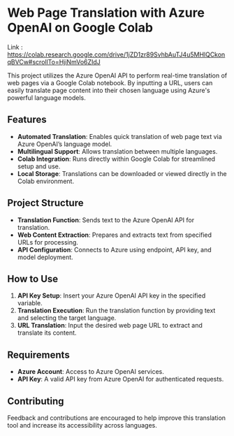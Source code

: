 # Web Page Translation with Azure OpenAI on Google Colab


Link : https://colab.research.google.com/drive/1jZD1zr89SvhbAuTJ4u5MHlQCkonqBVCw#scrollTo=HjiNmVo6ZIdJ


This project utilizes the Azure OpenAI API to perform real-time translation of web pages via a Google Colab notebook. By inputting a URL, users can easily translate page content into their chosen language using Azure's powerful language models.

## Features
- **Automated Translation**: Enables quick translation of web page text via Azure OpenAI’s language model.
- **Multilingual Support**: Allows translation between multiple languages.
- **Colab Integration**: Runs directly within Google Colab for streamlined setup and use.
- **Local Storage**: Translations can be downloaded or viewed directly in the Colab environment.

## Project Structure
- **Translation Function**: Sends text to the Azure OpenAI API for translation.
- **Web Content Extraction**: Prepares and extracts text from specified URLs for processing.
- **API Configuration**: Connects to Azure using endpoint, API key, and model deployment.

## How to Use
1. **API Key Setup**: Insert your Azure OpenAI API key in the specified variable.
2. **Translation Execution**: Run the translation function by providing text and selecting the target language.
3. **URL Translation**: Input the desired web page URL to extract and translate its content.

## Requirements
- **Azure Account**: Access to Azure OpenAI services.
- **API Key**: A valid API key from Azure OpenAI for authenticated requests.

## Contributing
Feedback and contributions are encouraged to help improve this translation tool and increase its accessibility across languages.
